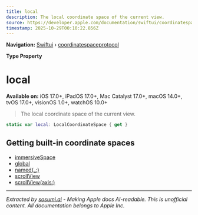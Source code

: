 ```yaml
---
title: local
description: The local coordinate space of the current view.
source: https://developer.apple.com/documentation/swiftui/coordinatespaceprotocol/local
timestamp: 2025-10-29T00:10:22.856Z
---
```


**Navigation:** [Swiftui](/documentation/swiftui) › [coordinatespaceprotocol](/documentation/swiftui/coordinatespaceprotocol)

**Type Property**

# local

**Available on:** iOS 17.0+, iPadOS 17.0+, Mac Catalyst 17.0+, macOS 14.0+, tvOS 17.0+, visionOS 1.0+, watchOS 10.0+

> The local coordinate space of the current view.

```swift
static var local: LocalCoordinateSpace { get }
```

## Getting built-in coordinate spaces

- [immersiveSpace](/documentation/swiftui/coordinatespaceprotocol/immersivespace)
- [global](/documentation/swiftui/coordinatespaceprotocol/global)
- [named(_:)](/documentation/swiftui/coordinatespaceprotocol/named(_:))
- [scrollView](/documentation/swiftui/coordinatespaceprotocol/scrollview)
- [scrollView(axis:)](/documentation/swiftui/coordinatespaceprotocol/scrollview(axis:))

---

*Extracted by [sosumi.ai](https://sosumi.ai) - Making Apple docs AI-readable.*
*This is unofficial content. All documentation belongs to Apple Inc.*
